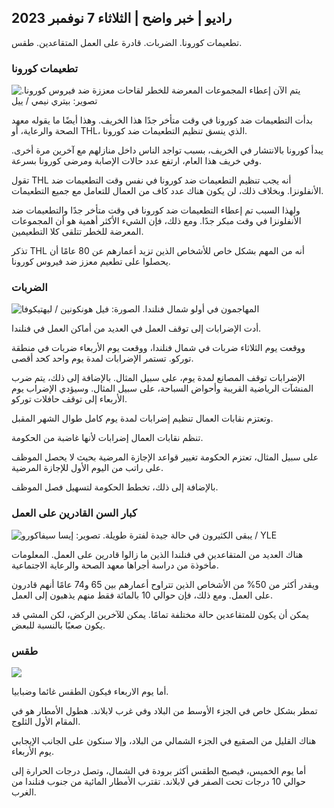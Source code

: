 ## راديو \| خبر واضح \| الثلاثاء 7 نوفمبر 2023

تطعيمات كورونا. الضربات. قادرة على العمل المتقاعدين. طقس.

### تطعيمات كورونا

![يتم الآن إعطاء المجموعات المعرضة للخطر لقاحات معززة ضد فيروس كورونا. تصوير: بيتري نيمي / ييل](https://images.cdn.yle.fi/image/upload/c_crop,h_2266,w_4027,x_0,y_0/ar_1.7777777777777777,c_fill,g_faces,h_675,w_1200/dpr_1.0/q_auto:eco/f_auto/fl_lossy/v1675253861/39-99789363046bc0166b4)

بدأت التطعيمات ضد كورونا في وقت متأخر جدًا هذا الخريف. وهذا أيضًا ما يقوله معهد الصحة والرعاية، أو THL، الذي ينسق تنظيم التطعيمات ضد كورونا.

يبدأ كورونا بالانتشار في الخريف، بسبب تواجد الناس داخل منازلهم مع آخرين مرة أخرى. وفي خريف هذا العام، ارتفع عدد حالات الإصابة ومرضى كورونا بسرعة.

تقول THL أنه يجب تنظيم التطعيمات ضد كورونا في نفس وقت التطعيمات ضد الأنفلونزا. وبخلاف ذلك، لن يكون هناك عدد كاف من العمال للتعامل مع جميع التطعيمات.

ولهذا السبب تم إعطاء التطعيمات ضد كورونا في وقت متأخر جدًا والتطعيمات ضد الأنفلونزا في وقت مبكر جدًا. ومع ذلك، فإن الشيء الأكثر أهمية هو أن المجموعات المعرضة للخطر تتلقى كلا التطعيمين.

تذكر THL أنه من المهم بشكل خاص للأشخاص الذين تزيد أعمارهم عن 80 عامًا أن يحصلوا على تطعيم معزز ضد فيروس كورونا.

### الضربات

![المهاجمون في أولو شمال فنلندا. الصورة: فيل هونكونين / ليهتيكوفا](https://images.cdn.yle.fi/image/upload/c_crop,h_2880,w_5120,x_0,y_533/ar_1.7777777777777777,c_fill,g_faces,h_675,w_1200/dpr_1.0/q_auto:eco/f_auto/fl_lossy/v1699368229/39-11968696549f7933eb81)

أدت الإضرابات إلى توقف العمل في العديد من أماكن العمل في فنلندا.

ووقعت يوم الثلاثاء ضربات في شمال فنلندا، ووقعت يوم الأربعاء ضربات في منطقة توركو. تستمر الإضرابات لمدة يوم واحد كحد أقصى.

الإضرابات توقف المصانع لمدة يوم، على سبيل المثال. بالإضافة إلى ذلك، يتم ضرب المنشآت الرياضية القريبة وأحواض السباحة، على سبيل المثال. وسيؤدي الإضراب يوم الأربعاء إلى توقف حافلات توركو.

وتعتزم نقابات العمال تنظيم إضرابات لمدة يوم كامل طوال الشهر المقبل.

تنظم نقابات العمال إضرابات لأنها غاضبة من الحكومة.

على سبيل المثال، تعتزم الحكومة تغيير قواعد الإجازة المرضية بحيث لا يحصل الموظف على راتب من اليوم الأول للإجازة المرضية.

بالإضافة إلى ذلك، تخطط الحكومة لتسهيل فصل الموظف.

### كبار السن القادرين على العمل

![يبقى الكثيرون في حالة جيدة لفترة طويلة. تصوير: إيسا سيفاكورو / YLE](https://images.cdn.yle.fi/image/upload/c_crop,h_3375,w_6000,x_0,y_47/ar_1.7777777777777777,c_fill,g_faces,h_675,w_1200/dpr_1.0/q_auto:eco/f_auto/fl_lossy/v1568642672/39-5915475d7f9625891ee)

هناك العديد من المتقاعدين في فنلندا الذين ما زالوا قادرين على العمل. المعلومات مأخوذة من دراسة أجراها معهد الصحة والرعاية الاجتماعية.

ويقدر أكثر من 50% من الأشخاص الذين تتراوح أعمارهم بين 65 و74 عامًا أنهم قادرون على العمل. ومع ذلك، فإن حوالي 10 بالمائة فقط منهم يذهبون إلى العمل.

يمكن أن يكون للمتقاعدين حالة مختلفة تمامًا. يمكن للآخرين الركض، لكن المشي قد يكون صعبًا بالنسبة للبعض.

### طقس

![](https://images.cdn.yle.fi/image/upload/c_crop,h_1080,w_1919,x_0,y_0/ar_1.7777777777777777,c_fill,g_faces,h_675,w_1200/dpr_1.0/q_auto:eco/f_auto/fl_lossy/v1699373925/39-1197270654a63406a4f5)

أما يوم الاربعاء فيكون الطقس غائما وضبابيا.

تمطر بشكل خاص في الجزء الأوسط من البلاد وفي غرب لابلاند. هطول الأمطار هو في المقام الأول الثلوج.

هناك القليل من الصقيع في الجزء الشمالي من البلاد، وإلا سنكون على الجانب الإيجابي يوم الأربعاء.

أما يوم الخميس، فيصبح الطقس أكثر برودة في الشمال، وتصل درجات الحرارة إلى حوالي 10 درجات تحت الصفر في لابلاند. تقترب الأمطار المائية من جنوب فنلندا من الغرب.